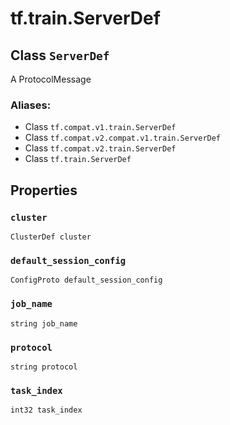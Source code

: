 <div itemscope itemtype="http://developers.google.com/ReferenceObject">
<meta itemprop="name" content="tf.train.ServerDef" />
<meta itemprop="path" content="Stable" />
<meta itemprop="property" content="cluster"/>
<meta itemprop="property" content="default_session_config"/>
<meta itemprop="property" content="job_name"/>
<meta itemprop="property" content="protocol"/>
<meta itemprop="property" content="task_index"/>
</div>

# tf.train.ServerDef

## Class `ServerDef`

A ProtocolMessage



### Aliases:

* Class `tf.compat.v1.train.ServerDef`
* Class `tf.compat.v2.compat.v1.train.ServerDef`
* Class `tf.compat.v2.train.ServerDef`
* Class `tf.train.ServerDef`

<!-- Placeholder for "Used in" -->


## Properties

<h3 id="cluster"><code>cluster</code></h3>

`ClusterDef cluster`


<h3 id="default_session_config"><code>default_session_config</code></h3>

`ConfigProto default_session_config`


<h3 id="job_name"><code>job_name</code></h3>

`string job_name`


<h3 id="protocol"><code>protocol</code></h3>

`string protocol`


<h3 id="task_index"><code>task_index</code></h3>

`int32 task_index`




